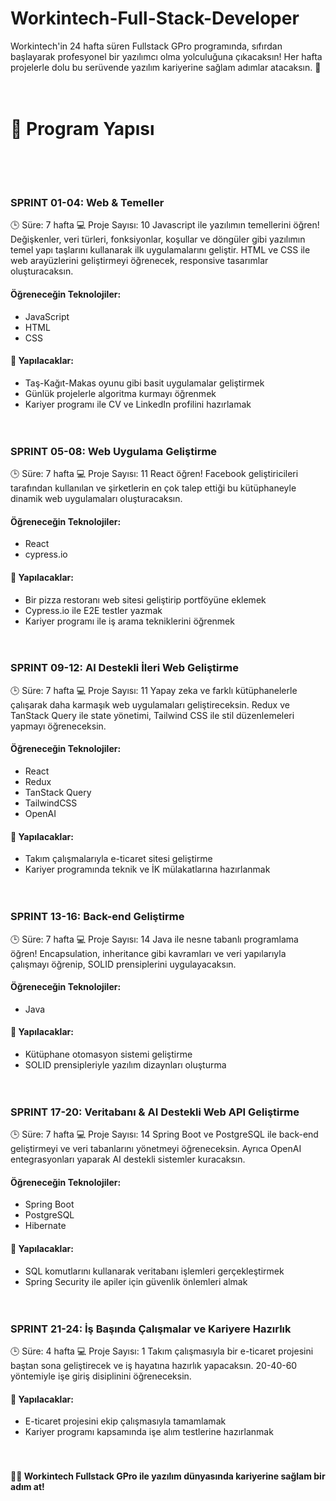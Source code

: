 # Workintech-Full-Stack-Developer
Workintech'in 24 hafta süren Fullstack GPro programında, sıfırdan başlayarak profesyonel bir yazılımcı olma yolculuğuna çıkacaksın! Her hafta projelerle dolu bu serüvende yazılım kariyerine sağlam adımlar atacaksın. 🎯 <br><br><br>

# 📅 Program Yapısı <br><br><br>

### SPRINT 01-04: Web & Temeller
🕒 Süre: 7 hafta
💻 Proje Sayısı: 10
Javascript ile yazılımın temellerini öğren! Değişkenler, veri türleri, fonksiyonlar, koşullar ve döngüler gibi yazılımın temel yapı taşlarını kullanarak ilk uygulamalarını geliştir. HTML ve CSS ile web arayüzlerini geliştirmeyi öğrenecek, responsive tasarımlar oluşturacaksın.

#### Öğreneceğin Teknolojiler:
* JavaScript
* HTML
* CSS

#### 📝 Yapılacaklar:
* Taş-Kağıt-Makas oyunu gibi basit uygulamalar geliştirmek
* Günlük projelerle algoritma kurmayı öğrenmek
* Kariyer programı ile CV ve LinkedIn profilini hazırlamak <br><br><br>



### SPRINT 05-08: Web Uygulama Geliştirme
🕒 Süre: 7 hafta
💻 Proje Sayısı: 11
React öğren! Facebook geliştiricileri tarafından kullanılan ve şirketlerin en çok talep ettiği bu kütüphaneyle dinamik web uygulamaları oluşturacaksın.

#### Öğreneceğin Teknolojiler:
* React
* cypress.io

#### 📝 Yapılacaklar:
* Bir pizza restoranı web sitesi geliştirip portföyüne eklemek
* Cypress.io ile E2E testler yazmak
* Kariyer programı ile iş arama tekniklerini öğrenmek <br><br><br>



### SPRINT 09-12: AI Destekli İleri Web Geliştirme
🕒 Süre: 7 hafta
💻 Proje Sayısı: 11
Yapay zeka ve farklı kütüphanelerle çalışarak daha karmaşık web uygulamaları geliştireceksin. Redux ve TanStack Query ile state yönetimi, Tailwind CSS ile stil düzenlemeleri yapmayı öğreneceksin.

#### Öğreneceğin Teknolojiler:
* React
* Redux
* TanStack Query
* TailwindCSS
* OpenAI

#### 📝 Yapılacaklar:
* Takım çalışmalarıyla e-ticaret sitesi geliştirme
* Kariyer programında teknik ve İK mülakatlarına hazırlanmak <br><br><br>



### SPRINT 13-16: Back-end Geliştirme
🕒 Süre: 7 hafta
💻 Proje Sayısı: 14
Java ile nesne tabanlı programlama öğren! Encapsulation, inheritance gibi kavramları ve veri yapılarıyla çalışmayı öğrenip, SOLID prensiplerini uygulayacaksın.

#### Öğreneceğin Teknolojiler:
* Java

#### 📝 Yapılacaklar:
* Kütüphane otomasyon sistemi geliştirme
* SOLID prensipleriyle yazılım dizaynları oluşturma <br><br><br>



### SPRINT 17-20: Veritabanı & AI Destekli Web API Geliştirme
🕒 Süre: 7 hafta
💻 Proje Sayısı: 14
Spring Boot ve PostgreSQL ile back-end geliştirmeyi ve veri tabanlarını yönetmeyi öğreneceksin. Ayrıca OpenAI entegrasyonları yaparak AI destekli sistemler kuracaksın.

#### Öğreneceğin Teknolojiler:
* Spring Boot
* PostgreSQL
* Hibernate

#### 📝 Yapılacaklar:
* SQL komutlarını kullanarak veritabanı işlemleri gerçekleştirmek
* Spring Security ile apiler için güvenlik önlemleri almak <br><br><br>



### SPRINT 21-24: İş Başında Çalışmalar ve Kariyere Hazırlık
🕒 Süre: 4 hafta
💻 Proje Sayısı: 1
Takım çalışmasıyla bir e-ticaret projesini baştan sona geliştirecek ve iş hayatına hazırlık yapacaksın. 20-40-60 yöntemiyle işe giriş disiplinini öğreneceksin.

#### 📝 Yapılacaklar:
* E-ticaret projesini ekip çalışmasıyla tamamlamak
* Kariyer programı kapsamında işe alım testlerine hazırlanmak <br><br><br>


#### 👩‍💻 Workintech Fullstack GPro ile yazılım dünyasında kariyerine sağlam bir adım at!
